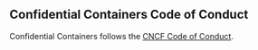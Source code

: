 ## Confidential Containers Code of Conduct

Confidential Containers follows the
[CNCF Code of Conduct](https://github.com/cncf/foundation/blob/master/code-of-conduct.md).
